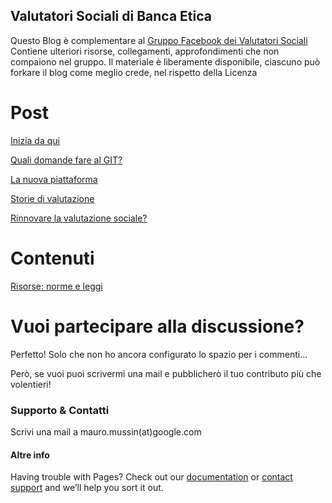 
## Valutatori Sociali di Banca Etica

Questo Blog è complementare al [Gruppo Facebook dei Valutatori Sociali](https://www.facebook.com/groups/445816879511918/) 
Contiene ulteriori risorse, collegamenti, approfondimenti che non compaiono nel gruppo.
Il materiale è liberamente disponibile, ciascuno può forkare il blog come meglio crede, nel rispetto della Licenza

# Post
[Inizia da qui](https://mauromussin.github.io/valutazionesociale/2020/04/04/inizia-da-qui)

[Quali domande fare al GIT?](https://mauromussin.github.io/valutazionesociale/2020/04/10/quali-domande)

[La nuova piattaforma](https://mauromussin.github.io/valutazionesociale/2020/04/09/la-nuova-piattaforma.html)

[Storie di valutazione](https://mauromussin.github.io/valutazionesociale/2020/04/08/storie-di-valutazioni.html)

[Rinnovare la valutazione sociale?](https://mauromussin.github.io/valutazionesociale/2020/04/05/valutazione-manifesto.html)


# Contenuti
[Risorse: norme e leggi](https://mauromussin.github.io/valutazionesociale/contenuti/risorse)

# Vuoi partecipare alla discussione?
Perfetto! Solo che non ho ancora configurato lo spazio per i commenti... 

Però, se vuoi puoi scrivermi una mail e pubblicherò il tuo contributo più che volentieri!

### Supporto & Contatti

Scrivi una mail a mauro.mussin(at)google.com

#### Altre info
Having trouble with Pages? Check out our [documentation](https://help.github.com/categories/github-pages-basics/) or [contact support](https://github.com/contact) and we’ll help you sort it out.
